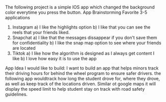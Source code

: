 The following project is a simple IOS app which changed the background color everytime you press the button.
App Brainstorming
Favorite 3-5 applications
1) Instagram
a) I like the highlights option
b) I like that you can see the reels that your friends liked.
2) Snapchat
a) I like that the messages dissappear if  you don't save them for confidentiality
b) I like the snap map option to see where your friends are located
3) Tiktok
a) I like how the algorithm is designed as I always get content I like
b) I love how easy it is to use the app

App Idea I would like to build:
I want to build an app that helps minors track their driving hours for behind the wheel program to ensure safer drivers. the following app wouldtrack how long the student drove for, where they drove, as well as keep track of the locations driven. Similar ot google maps it will display the speed limit to help student stay on track with road safety guidelines. 
